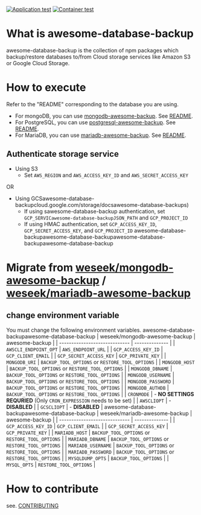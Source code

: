 [![Application test](https://github.com/ryu-sato/awesome-database-backup/actions/workflows/test.yaml/badge.svg)](https://github.com/ryu-sato/awesome-database-backup/actions/workflows/test.yaml)
[![Container test](https://github.com/ryu-sato/awesome-database-backup/actions/workflows/container-test.yaml/badge.svg)](https://github.com/ryu-sato/awesome-database-backup/actions/workflows/container-test.yaml)

# What is awesome-database-backup

awesome-database-backup is the collection of npm packages which backup/restore databases to/from Cloud storage services like Amazon S3 or Google Cloud Storage.

# How to execute

Refer to the "README" corresponding to the database you are using.

- For mongoDB, you can use [mongodb-awesome-backup](./apps/mongodb-awesome-backup). See [README](./apps/mongodb-awesome-backup/README.md).
- For PostgreSQL, you can use [postgresql-awesome-backup](./apps/postgresql-awesome-backup). See [README](./apps/postgresql-awesome-backup/README.md).
- For MariaDB, you can use [mariadb-awesome-backup](./apps/mariadb-awesome-backup). See [README](./apps/mariadb-awesome-backup/README.md).

## Authenticate storage service

* Using S3
    * Set `AWS_REGION` and `AWS_ACCESS_KEY_ID` and `AWS_SECRET_ACCESS_KEY`

OR

* Using GCSawesome-database-backupcloud.google.com/storage/docsawesome-database-backups)
  * If using sawesome-database-backup authentication, set `GCP_SERVICawesome-database-backupJSON_PATH` and `GCP_PROJECT_ID`
  * If using HMAC authentication, set `GCP_ACCESS_KEY_ID`, `GCP_SECRET_ACCESS_KEY`, and `GCP_PROJECT_ID`
awesome-database-backupawesome-database-backupawesome-database-backupawesome-database-backup
# Migrate from [weseek/mongodb-awesome-backup](https://github.com/weseek/mongodb-awesome-backup) / [weseek/mariadb-awesome-backup](https://github.com/weseek/mariadb-awesome-backup)

## change environment variable

You must change the following environment variables.
awesome-database-backupawesome-database-backup
| weseek/mongodb-awesome-backup | awesome-backup |
| ----------------------------- | -------------- |
| `AWSCLI_ENDPOINT_OPT` | `AWS_ENDPOINT_URL` |
| `GCP_ACCESS_KEY_ID` | `GCP_CLIENT_EMAIL` |
| `GCP_SECRET_ACCESS_KEY` | `GCP_PRIVATE_KEY` |
| `MONGODB_URI` | `BACKUP_TOOL_OPTIONS` or `RESTORE_TOOL_OPTIONS` |
| `MONGODB_HOST` | `BACKUP_TOOL_OPTIONS` or `RESTORE_TOOL_OPTIONS` |
| `MONGODB_DBNAME` | `BACKUP_TOOL_OPTIONS` or `RESTORE_TOOL_OPTIONS` |
| `MONGODB_USERNAME` | `BACKUP_TOOL_OPTIONS` or `RESTORE_TOOL_OPTIONS` |
| `MONGODB_PASSWORD` | `BACKUP_TOOL_OPTIONS` or `RESTORE_TOOL_OPTIONS` |
| `MONGODB_AUTHDB` | `BACKUP_TOOL_OPTIONS` or `RESTORE_TOOL_OPTIONS` |
| `CRONMODE` | - **NO SETTINGS REQURIED** (Only `CRON_EXPRESSION` needs to be set) |
| `AWSCLIOPT` | - **DISABLED** |
| `GCSCLIOPT` | - **DISABLED** |
awesome-database-backupawesome-database-backup
| weseek/mariadb-awesome-backup | awesome-backup |
| ----------------------------- | -------------- |
| `GCP_ACCESS_KEY_ID` | `GCP_CLIENT_EMAIL` |
| `GCP_SECRET_ACCESS_KEY` | `GCP_PRIVATE_KEY` |
| `MARIADB_HOST` | `BACKUP_TOOL_OPTIONS` or `RESTORE_TOOL_OPTIONS` |
| `MARIADB_DBNAME` | `BACKUP_TOOL_OPTIONS` or `RESTORE_TOOL_OPTIONS` |
| `MARIADB_USERNAME` | `BACKUP_TOOL_OPTIONS` or `RESTORE_TOOL_OPTIONS` |
| `MARIADB_PASSWORD` | `BACKUP_TOOL_OPTIONS` or `RESTORE_TOOL_OPTIONS` |
| `MYSQLDUMP_OPTS` | `BACKUP_TOOL_OPTIONS` |
| `MYSQL_OPTS` | `RESTORE_TOOL_OPTIONS` |

# How to contribute

see. [CONTRIBUTING](./CONTRIBUTING.md)
